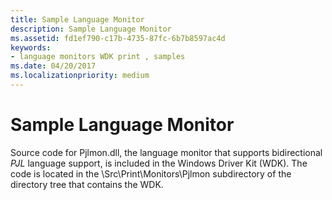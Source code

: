 ```yaml
---
title: Sample Language Monitor
description: Sample Language Monitor
ms.assetid: fd1ef790-c17b-4735-87fc-6b7b8597ac4d
keywords:
- language monitors WDK print , samples
ms.date: 04/20/2017
ms.localizationpriority: medium
---
```


# Sample Language Monitor





Source code for Pjlmon.dll, the language monitor that supports bidirectional *PJL* language support, is included in the Windows Driver Kit (WDK). The code is located in the \\Src\\Print\\Monitors\\Pjlmon subdirectory of the directory tree that contains the WDK.

 

 




